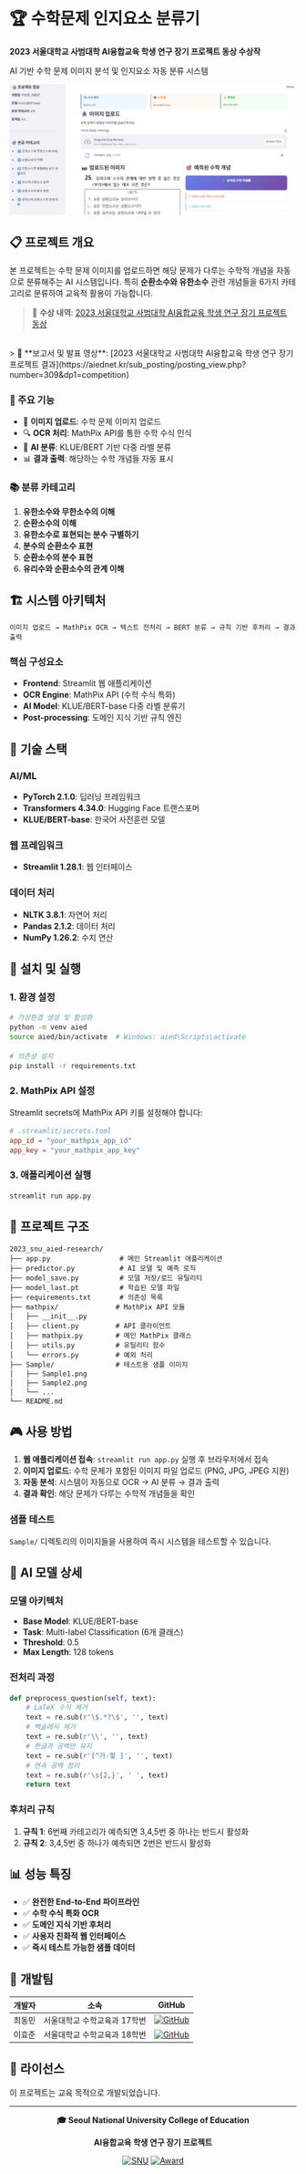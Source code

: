 # 🏆 수학문제 인지요소 분류기

**2023 서울대학교 사범대학 AI융합교육 학생 연구 장기 프로젝트 동상 수상작**

AI 기반 수학 문제 이미지 분석 및 인지요소 자동 분류 시스템

![Screenshot](images/screenshot.png)

## 📋 프로젝트 개요

본 프로젝트는 수학 문제 이미지를 업로드하면 해당 문제가 다루는 수학적 개념을 자동으로 분류해주는 AI 시스템입니다. 특히 **순환소수와 유한소수** 관련 개념들을 6가지 카테고리로 분류하여 교육적 활용이 가능합니다.

> 🎉 **수상 내역**: [2023 서울대학교 사범대학 AI융합교육 학생 연구 장기 프로젝트 동상](https://aiednet.kr/sub_posting/posting_view.php?number=317&dp1=competition)
<br>
> 📗 **보고서 및 발표 영상**: [2023 서울대학교 사범대학 AI융합교육 학생 연구 장기 프로젝트 결과](https://aiednet.kr/sub_posting/posting_view.php?number=309&dp1=competition)

### 🎯 주요 기능
- 📸 **이미지 업로드**: 수학 문제 이미지 업로드
- 🔍 **OCR 처리**: MathPix API를 통한 수학 수식 인식
- 🤖 **AI 분류**: KLUE/BERT 기반 다중 라벨 분류
- 📊 **결과 출력**: 해당하는 수학 개념들 자동 표시

### 📚 분류 카테고리
1. **유한소수와 무한소수의 이해**
2. **순환소수의 이해**
3. **유한소수로 표현되는 분수 구별하기**
4. **분수의 순환소수 표현**
5. **순환소수의 분수 표현**
6. **유리수와 순환소수의 관계 이해**

## 🏗️ 시스템 아키텍처

```
이미지 업로드 → MathPix OCR → 텍스트 전처리 → BERT 분류 → 규칙 기반 후처리 → 결과 출력
```

### 핵심 구성요소
- **Frontend**: Streamlit 웹 애플리케이션
- **OCR Engine**: MathPix API (수학 수식 특화)
- **AI Model**: KLUE/BERT-base 다중 라벨 분류기
- **Post-processing**: 도메인 지식 기반 규칙 엔진

## 🔧 기술 스택

### AI/ML
- **PyTorch 2.1.0**: 딥러닝 프레임워크
- **Transformers 4.34.0**: Hugging Face 트랜스포머
- **KLUE/BERT-base**: 한국어 사전훈련 모델

### 웹 프레임워크
- **Streamlit 1.28.1**: 웹 인터페이스

### 데이터 처리
- **NLTK 3.8.1**: 자연어 처리
- **Pandas 2.1.2**: 데이터 처리
- **NumPy 1.26.2**: 수치 연산

## 🚀 설치 및 실행

### 1. 환경 설정
```bash
# 가상환경 생성 및 활성화
python -m venv aied
source aied/bin/activate  # Windows: aied\Scripts\activate

# 의존성 설치
pip install -r requirements.txt
```

### 2. MathPix API 설정
Streamlit secrets에 MathPix API 키를 설정해야 합니다:
```toml
# .streamlit/secrets.toml
app_id = "your_mathpix_app_id"
app_key = "your_mathpix_app_key"
```

### 3. 애플리케이션 실행
```bash
streamlit run app.py
```

## 📁 프로젝트 구조

```
2023_snu_aied-research/
├── app.py                 # 메인 Streamlit 애플리케이션
├── predictor.py           # AI 모델 및 예측 로직
├── model_save.py          # 모델 저장/로드 유틸리티
├── model_last.pt          # 학습된 모델 파일
├── requirements.txt       # 의존성 목록
├── mathpix/              # MathPix API 모듈
│   ├── __init__.py
│   ├── client.py         # API 클라이언트
│   ├── mathpix.py        # 메인 MathPix 클래스
│   ├── utils.py          # 유틸리티 함수
│   └── errors.py         # 예외 처리
├── Sample/               # 테스트용 샘플 이미지
│   ├── Sample1.png
│   ├── Sample2.png
│   └── ...
└── README.md
```

## 🎮 사용 방법

1. **웹 애플리케이션 접속**: `streamlit run app.py` 실행 후 브라우저에서 접속
2. **이미지 업로드**: 수학 문제가 포함된 이미지 파일 업로드 (PNG, JPG, JPEG 지원)
3. **자동 분석**: 시스템이 자동으로 OCR → AI 분류 → 결과 출력
4. **결과 확인**: 해당 문제가 다루는 수학적 개념들을 확인

### 샘플 테스트
`Sample/` 디렉토리의 이미지들을 사용하여 즉시 시스템을 테스트할 수 있습니다.

## 🧠 AI 모델 상세

### 모델 아키텍처
- **Base Model**: KLUE/BERT-base
- **Task**: Multi-label Classification (6개 클래스)
- **Threshold**: 0.5
- **Max Length**: 128 tokens

### 전처리 과정
```python
def preprocess_question(self, text):
    # LaTeX 수식 제거
    text = re.sub(r'\$.*?\$', '', text)
    # 백슬래시 제거
    text = re.sub(r'\\', '', text)
    # 한글과 공백만 유지
    text = re.sub(r'[^가-힣 ]', '', text)
    # 연속 공백 정리
    text = re.sub(r'\s{2,}', ' ', text)
    return text
```

### 후처리 규칙
1. **규칙 1**: 6번째 카테고리가 예측되면 3,4,5번 중 하나는 반드시 활성화
2. **규칙 2**: 3,4,5번 중 하나가 예측되면 2번은 반드시 활성화

## 📊 성능 특징

- ✅ **완전한 End-to-End 파이프라인**
- ✅ **수학 수식 특화 OCR**
- ✅ **도메인 지식 기반 후처리**
- ✅ **사용자 친화적 웹 인터페이스**
- ✅ **즉시 테스트 가능한 샘플 데이터**

## 👥 개발팀

| 개발자 | 소속 | GitHub |
|--------|------|--------|
| 최동민 | 서울대학교 수학교육과 17학번 | [![GitHub](https://img.shields.io/badge/GitHub-Dongmin--Choi-181717?style=flat&logo=github)](https://github.com/unknownburphy) |
| 이효준 | 서울대학교 수학교육과 18학번 | [![GitHub](https://img.shields.io/badge/GitHub-Hyojun--Lee-181717?style=flat&logo=github)](https://github.com/glassesholder) |

## 📄 라이선스

이 프로젝트는 교육 목적으로 개발되었습니다.

---

<div align="center">

**🎓 Seoul National University College of Education**

**AI융합교육 학생 연구 장기 프로젝트**

[![SNU](https://img.shields.io/badge/Seoul%20National%20University-003876?style=for-the-badge&logo=university&logoColor=white)](https://snu.ac.kr)
[![Award](https://img.shields.io/badge/Bronze%20Award-CD7F32?style=for-the-badge&logo=trophy&logoColor=white)](https://example-award-site.snu.ac.kr/2023/projects)

</div>
